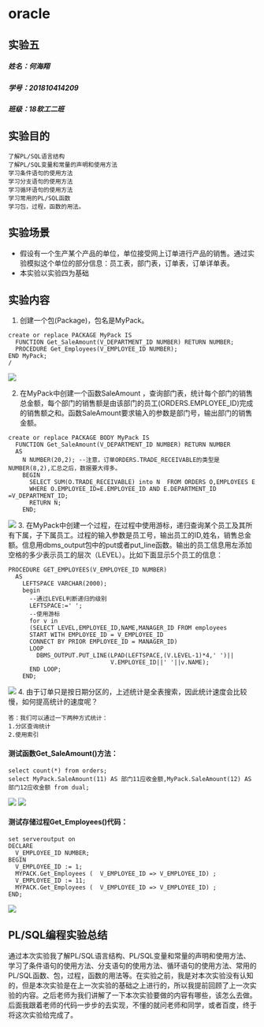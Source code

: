 # oracle
## 实验五
##### 姓名：何海翔 
##### 学号：201810414209
##### 班级：18软工二班

## 实验目的
```
了解PL/SQL语言结构
了解PL/SQL变量和常量的声明和使用方法
学习条件语句的使用方法
学习分支语句的使用方法
学习循环语句的使用方法
学习常用的PL/SQL函数
学习包，过程，函数的用法。
```
## 实验场景
* 假设有一个生产某个产品的单位，单位接受网上订单进行产品的销售。通过实验模拟这个单位的部分信息：员工表，部门表，订单表，订单详单表。
* 本实验以实验四为基础

## 实验内容
1. 创建一个包(Package)，包名是MyPack。
```
create or replace PACKAGE MyPack IS
  FUNCTION Get_SaleAmount(V_DEPARTMENT_ID NUMBER) RETURN NUMBER;
  PROCEDURE Get_Employees(V_EMPLOYEE_ID NUMBER);
END MyPack;
/
```
![](test5_1.png)

2. 在MyPack中创建一个函数SaleAmount ，查询部门表，统计每个部门的销售总金额，每个部门的销售额是由该部门的员工(ORDERS.EMPLOYEE_ID)完成的销售额之和。函数SaleAmount要求输入的参数是部门号，输出部门的销售金额。
```
create or replace PACKAGE BODY MyPack IS
  FUNCTION Get_SaleAmount(V_DEPARTMENT_ID NUMBER) RETURN NUMBER
  AS
    N NUMBER(20,2); --注意，订单ORDERS.TRADE_RECEIVABLE的类型是NUMBER(8,2),汇总之后，数据要大得多。
    BEGIN
      SELECT SUM(O.TRADE_RECEIVABLE) into N  FROM ORDERS O,EMPLOYEES E
      WHERE O.EMPLOYEE_ID=E.EMPLOYEE_ID AND E.DEPARTMENT_ID =V_DEPARTMENT_ID;
      RETURN N;
    END;
```
![](test5_2.png)
3. 在MyPack中创建一个过程，在过程中使用游标，递归查询某个员工及其所有下属，子下属员工。过程的输入参数是员工号，输出员工的ID,姓名，销售总金额。信息用dbms_output包中的put或者put_line函数。输出的员工信息用左添加空格的多少表示员工的层次（LEVEL）。比如下面显示5个员工的信息：
```
PROCEDURE GET_EMPLOYEES(V_EMPLOYEE_ID NUMBER)
  AS
    LEFTSPACE VARCHAR(2000);
    begin
      --通过LEVEL判断递归的级别
      LEFTSPACE:=' ';
      --使用游标
      for v in
      (SELECT LEVEL,EMPLOYEE_ID,NAME,MANAGER_ID FROM employees
      START WITH EMPLOYEE_ID = V_EMPLOYEE_ID
      CONNECT BY PRIOR EMPLOYEE_ID = MANAGER_ID)
      LOOP
        DBMS_OUTPUT.PUT_LINE(LPAD(LEFTSPACE,(V.LEVEL-1)*4,' ')||
                             V.EMPLOYEE_ID||' '||v.NAME);
      END LOOP;
    END;
```
![](test5_3.png)
4. 由于订单只是按日期分区的，上述统计是全表搜索，因此统计速度会比较慢，如何提高统计的速度呢？
```
答：我们可以通过一下两种方式统计：
1.分区查询统计
2.使用索引
```
#### 测试函数Get_SaleAmount()方法：
```
select count(*) from orders;
select MyPack.SaleAmount(11) AS 部门11应收金额,MyPack.SaleAmount(12) AS 部门12应收金额 from dual;
```
![](test5_4.png)
![](test5_5.png)

#### 测试存储过程Get_Employees()代码：
```
set serveroutput on
DECLARE
  V_EMPLOYEE_ID NUMBER;    
BEGIN
  V_EMPLOYEE_ID := 1;
  MYPACK.Get_Employees (  V_EMPLOYEE_ID => V_EMPLOYEE_ID) ;  
  V_EMPLOYEE_ID := 11;
  MYPACK.Get_Employees (  V_EMPLOYEE_ID => V_EMPLOYEE_ID) ;    
END;
```
![](test5_6.png)

## PL/SQL编程实验总结
通过本次实验我了解PL/SQL语言结构、PL/SQL变量和常量的声明和使用方法、学习了条件语句的使用方法、分支语句的使用方法、循环语句的使用方法、常用的PL/SQL函数、包，过程，函数的用法等。在实验之前，我是对本次实验没有认知的，但是本次实验是在上一次实验的基础之上进行的，所以我提前回顾了上一次实验的内容。之后老师为我们讲解了一下本次实验要做的内容有哪些，该怎么去做。后面我跟着老师的代码一步步的去实现，不懂的就问老师和同学，或者百度，终于将这次实验给完成了。